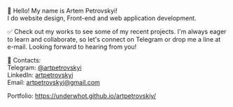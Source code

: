 👋 Hello! My name is Artem Petrovskyi! <br />
I do website design, Front-end and web application development. <br />

✅ Check out my works to see some of my recent projects. I'm always eager to learn and collaborate, so let's connect on Telegram or drop me a line at e-mail. Looking forward to hearing from you! <br />

📢 Contacts: <br />
Telegram: <a href="https://t.me/artpetrovskyi" target="_blank">@artpetrovskyi</a> <br />
LinkedIn: <a href="https://www.linkedin.com/in/artpetrovskyi/" target="_blank">artpetrovskyi</a> <br />
Email: artpetrovskyi@gmail.com <br />

Portfolio: <a href="https://artpetrovskyi.github.io/portfolio/" target="_blank">https://underwhot.github.io/artpetrovskiy/</a>
